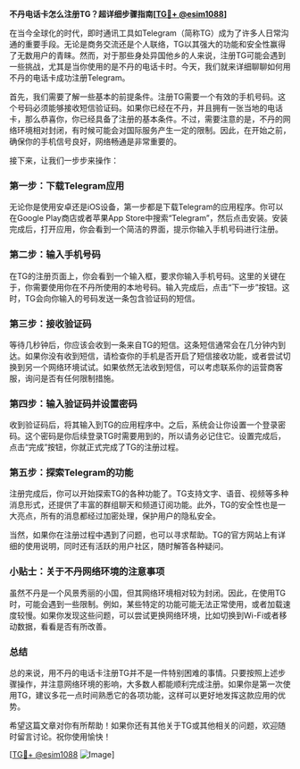 **不丹电话卡怎么注册TG？超详细步骤指南[[TG💪+ @esim1088](https://t.me/s/esim1088)]**

在当今全球化的时代，即时通讯工具如Telegram（简称TG）成为了许多人日常沟通的重要手段。无论是商务交流还是个人联络，TG以其强大的功能和安全性赢得了无数用户的青睐。然而，对于那些身处异国他乡的人来说，注册TG可能会遇到一些挑战，尤其是当你使用的是不丹的电话卡时。今天，我们就来详细聊聊如何用不丹的电话卡成功注册Telegram。

首先，我们需要了解一些基本的前提条件。注册TG需要一个有效的手机号码。这个号码必须能够接收短信验证码。如果你已经在不丹，并且拥有一张当地的电话卡，那么恭喜你，你已经具备了注册的基本条件。不过，需要注意的是，不丹的网络环境相对封闭，有时候可能会对国际服务产生一定的限制。因此，在开始之前，确保你的手机信号良好，网络畅通是非常重要的。

接下来，让我们一步步来操作：

### 第一步：下载Telegram应用

无论你是使用安卓还是iOS设备，第一步都是下载Telegram的应用程序。你可以在Google Play商店或者苹果App Store中搜索“Telegram”，然后点击安装。安装完成后，打开应用，你会看到一个简洁的界面，提示你输入手机号码进行注册。

### 第二步：输入手机号码

在TG的注册页面上，你会看到一个输入框，要求你输入手机号码。这里的关键在于，你需要使用你在不丹所使用的本地号码。输入完成后，点击“下一步”按钮。这时，TG会向你输入的号码发送一条包含验证码的短信。

### 第三步：接收验证码

等待几秒钟后，你应该会收到一条来自TG的短信。这条短信通常会在几分钟内到达。如果你没有收到短信，请检查你的手机是否开启了短信接收功能，或者尝试切换到另一个网络环境试试。如果依然无法收到短信，可以考虑联系你的运营商客服，询问是否有任何限制措施。

### 第四步：输入验证码并设置密码

收到验证码后，将其输入到TG的应用程序中。之后，系统会让你设置一个登录密码。这个密码是你后续登录TG时需要用到的，所以请务必记住它。设置完成后，点击“完成”按钮，你就正式完成了TG的注册过程。

### 第五步：探索Telegram的功能

注册完成后，你可以开始探索TG的各种功能了。TG支持文字、语音、视频等多种消息形式，还提供了丰富的群组聊天和频道订阅功能。此外，TG的安全性也是一大亮点，所有的消息都经过加密处理，保护用户的隐私安全。

当然，如果你在注册过程中遇到了问题，也可以寻求帮助。TG的官方网站上有详细的使用说明，同时还有活跃的用户社区，随时解答各种疑问。

### 小贴士：关于不丹网络环境的注意事项

虽然不丹是一个风景秀丽的小国，但其网络环境相对较为封闭。因此，在使用TG时，可能会遇到一些限制。例如，某些特定的功能可能无法正常使用，或者加载速度较慢。如果你发现这些问题，可以尝试更换网络环境，比如切换到Wi-Fi或者移动数据，看看是否有所改善。

### 总结

总的来说，用不丹的电话卡注册TG并不是一件特别困难的事情。只要按照上述步骤操作，并注意网络环境的影响，大多数人都能顺利完成注册。如果你是第一次使用TG，建议多花一点时间熟悉它的各项功能，这样可以更好地发挥这款应用的优势。

希望这篇文章对你有所帮助！如果你还有其他关于TG或其他相关的问题，欢迎随时留言讨论。祝你使用愉快！

[[TG💪+ @esim1088](https://t.me/s/esim1088) ![Image](https://i.postimg.cc/4NQfJmqS/Snipaste-2025-05-13-00-14-12.png)]
